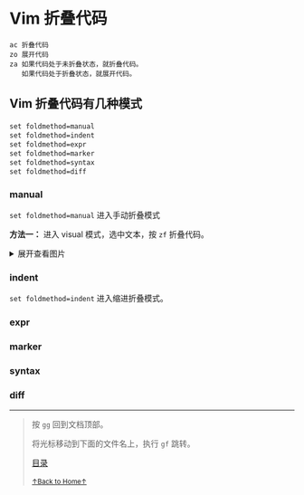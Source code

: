 # Vim 折叠代码

```vim
ac 折叠代码
zo 展开代码
za 如果代码处于未折叠状态，就折叠代码。
   如果代码处于折叠状态，就展开代码。
```

## Vim 折叠代码有几种模式

```vim
set foldmethod=manual
set foldmethod=indent
set foldmethod=expr
set foldmethod=marker
set foldmethod=syntax
set foldmethod=diff
```

### manual

`set foldmethod=manual` 进入手动折叠模式

**方法一：**
进入 visual 模式，选中文本，按 `zf` 折叠代码。

<details>
<summary>展开查看图片</summary>
<img src="../../images/vim_2_fold_01.gif" alt="vim_2_fold_01.gif" />
</details>

### indent

`set foldmethod=indent` 进入缩进折叠模式。

### expr

### marker

### syntax

### diff

* * *

> 按 `gg` 回到文档顶部。
>
> 将光标移动到下面的文件名上，执行 `gf` 跳转。
>
> [目录](README.md)
>
> <a href='https://github.com/MDGSF/MyVim'><small>↑Back to Home↑</small></a>

